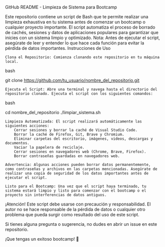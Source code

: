 GitHub README - Limpieza de Sistema para Bootcamp

Este repositorio contiene un script de Bash que te permite realizar una limpieza exhaustiva en tu sistema antes de comenzar un bootcamp o cualquier proyecto importante. El script automatiza el proceso de borrado de cachés, sesiones y datos de aplicaciones populares para garantizar que inicies con un sistema limpio y optimizado. Nota: Antes de ejecutar el script, asegúrate de leer y entender lo que hace cada función para evitar la pérdida de datos importantes.
Instrucciones de Uso

    Clona el Repositorio: Comienza clonando este repositorio en tu máquina local.

bash

git clone https://github.com/tu_usuario/nombre_del_repositorio.git

    Ejecuta el Script: Abre una terminal y navega hasta el directorio del repositorio clonado. Ejecuta el script con los siguientes comandos:

bash

cd nombre_del_repositorio
./limpiar_sistema.sh

    Limpieza Automatizada: El script realizará automáticamente las siguientes acciones:
        Cerrar sesiones y borrar la caché de Visual Studio Code.
        Borrar la caché de Firefox, Git, Brave y Chromium.
        Eliminar carpetas del escritorio, imágenes, videos, descargas y documentos.
        Vaciar la papelera de reciclaje.
        Cerrar sesiones en navegadores web (Chrome, Brave, Firefox).
        Borrar contraseñas guardadas en navegadores web.

    Advertencia: Algunas acciones pueden borrar datos permanentemente, como contraseñas y archivos en las carpetas mencionadas. Asegúrate de realizar una copia de seguridad de los datos importantes antes de ejecutar el script.

    Listo para el Bootcamp: Una vez que el script haya terminado, tu sistema estará limpio y listo para comenzar con el bootcamp o el proyecto sin interferencias de datos antiguos.

¡Atención! Este script debe usarse con precaución y responsabilidad. El autor no se hace responsable de la pérdida de datos o cualquier otro problema que pueda surgir como resultado del uso de este script.

Si tienes alguna pregunta o sugerencia, no dudes en abrir un issue en este repositorio.

¡Que tengas un exitoso bootcamp! :rocket:
